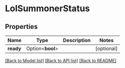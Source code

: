 # LolSummonerStatus

## Properties

Name | Type | Description | Notes
------------ | ------------- | ------------- | -------------
**ready** | Option<**bool**> |  | [optional]

[[Back to Model list]](../README.md#documentation-for-models) [[Back to API list]](../README.md#documentation-for-api-endpoints) [[Back to README]](../README.md)


